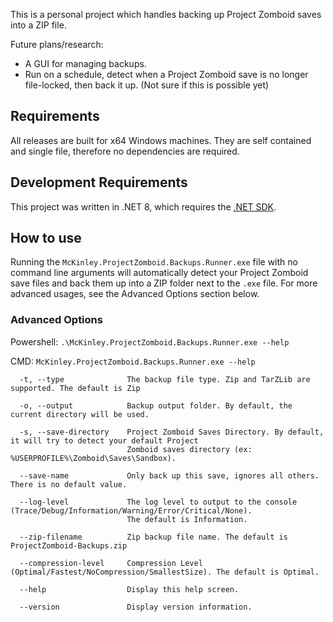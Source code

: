 This is a personal project which handles backing up Project Zomboid saves into a ZIP file.

Future plans/research:

- A GUI for managing backups.
- Run on a schedule, detect when a Project Zomboid save is no longer file-locked, then back it up. (Not sure if this is possible yet)

## Requirements

All releases are built for x64 Windows machines. They are self contained and single file, therefore no dependencies are required.

## Development Requirements

This project was written in .NET 8, which requires the [.NET SDK](https://dotnet.microsoft.com/en-us/download).

## How to use

Running the `McKinley.ProjectZomboid.Backups.Runner.exe` file with no command line arguments will automatically detect your Project Zomboid save files and back them up into a ZIP folder next to the `.exe` file.
For more advanced usages, see the Advanced Options section below.

### Advanced Options

Powershell: `.\McKinley.ProjectZomboid.Backups.Runner.exe --help`

CMD: `McKinley.ProjectZomboid.Backups.Runner.exe --help`

```
  -t, --type              The backup file type. Zip and TarZLib are supported. The default is Zip

  -o, --output            Backup output folder. By default, the current directory will be used.

  -s, --save-directory    Project Zomboid Saves Directory. By default, it will try to detect your default Project
                          Zomboid saves directory (ex: %USERPROFILE%\Zomboid\Saves\Sandbox).

  --save-name             Only back up this save, ignores all others. There is no default value.

  --log-level             The log level to output to the console (Trace/Debug/Information/Warning/Error/Critical/None).
                          The default is Information.

  --zip-filename          Zip backup file name. The default is ProjectZomboid-Backups.zip

  --compression-level     Compression Level (Optimal/Fastest/NoCompression/SmallestSize). The default is Optimal.

  --help                  Display this help screen.

  --version               Display version information.
```